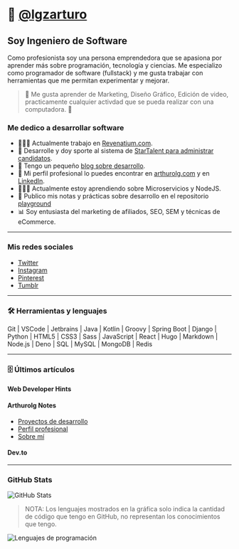 # 🤖 [@lgzarturo](https://twitter.com/lgzarturo)

## Soy Ingeniero de Software

Como profesionista soy una persona emprendedora que se apasiona por aprender más sobre programación, tecnología y ciencias. Me especializo como programador de software (fullstack) y me gusta trabajar con herramientas que me permitan experimentar y mejorar.

> 🤔 Me gusta aprender de Marketing, Diseño Gráfico, Edición de video, practicamente cualquier activdad que se pueda realizar con una computadora. 🤣

### Me dedico a desarrollar software

- 👨🏻‍💻 Actualmente trabajo en [Revenatium.com](https://revenatium.com).
- 💼 Desarrolle y doy sporte al sistema de [StarTalent para administrar candidatos](https://startalent.mx).
- 📰 Tengo un pequeño [blog sobre desarrollo](https://webdeveloperhints.com).
- 🤺 Mi perfil profesional lo puedes encontrar en [arthurolg.com](https://arthurolg.com) y en [LinkedIn](https://www.linkedin.com/in/lgzarturo).
- 👨🏻‍🔬 Actualmente estoy aprendiendo sobre Microservicios y NodeJS.
- 📓 Publico mis notas y prácticas sobre desarrollo en el repositorio [playground](https://github.com/lgzarturo/playground)
- 📊 Soy entusiasta del marketing de afiliados, SEO, SEM y técnicas de eCommerce.

---

### Mis redes sociales

- [Twitter](https://twitter.com/lgzarturo)
- [Instagram](https://www.instagram.com/lgzarturo/)
- [Pinterest](https://www.pinterest.com.mx/arthurolg/)
- [Tumblr](https://arthurolg.tumblr.com/)

---

### 🛠 Herramientas y lenguajes

Git | VSCode | Jetbrains | Java | Kotlin | Groovy | Spring Boot | Django | Python | HTML5 | CSS3 | Sass | JavaScript | React | Hugo | Markdown | Node.js | Deno | SQL | MySQL | MongoDB | Redis

---

### 🗄 Últimos artículos

#### Web Developer Hints

<!-- BLOG-WDH:START --><!-- BLOG-WDH:END -->

#### Arthurolg Notes

<!-- BLOG-ALG:START -->
- [Proyectos de desarrollo](https://arthurolg.com/posts/development-projects/)
- [Perfil profesional](https://arthurolg.com/profile/)
- [Sobre mí](https://arthurolg.com/about/)
<!-- BLOG-ALG:END -->

#### Dev.to

<!-- BLOG-DEV:START --><!-- BLOG-DEV:END -->

---

### GitHub Stats

![GitHub Stats](https://github-readme-stats.anuraghazra1.vercel.app/api?username=lgzarturo&show_icons=true&include_all_commits=true&theme=dark&count_private=true 'Datos de Arturo López')

> NOTA: Los lenguajes mostrados en la gráfica solo indica la cantidad de código que tengo en GitHub, no representan los conocimientos que tengo.

![Lenguajes de programación](https://github-readme-stats.anuraghazra1.vercel.app/api/top-langs/?username=lgzarturo&card_width=494&theme=dark 'Lenguajes')
